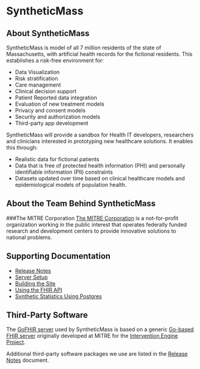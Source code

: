 # SyntheticMass



## About SyntheticMass

SyntheticMass is model of all 7 million residents of the state of Massachusetts, with artificial health records for the fictional residents. This establishes a risk-free environment for:

* Data Visualization
* Risk stratification
* Care management
* Clinical decision support
* Patient Reported data integration
* Evaluation of new treatment models
* Privacy and consent models
* Security and authorization models
* Third-party app development

SyntheticMass will provide a sandbox for Health IT developers, researchers and clinicians interested in prototyping new healthcare solutions. It enables this through:

* Realistic data for fictional patients
* Data that is free of protected health information (PHI) and personally identifiable information (PII) constraints
* Datasets updated over time based on clinical healthcare models and epidemiological models of population health.

## About the Team Behind SyntheticMass
###The MITRE Corporation
[The MITRE Corporation](http://www.mitre.org/) is a not-for-profit organization working in the public interest that operates federally funded research and development centers to provide innovative solutions to national problems.


## Supporting Documentation

* [Release Notes](./RELEASE.md)
* [Server Setup](./setup/README.md)
* [Building the Site](./site/readme.md)
* [Using the FHIR API](./docs/using-fhir.md)
* [Synthetic Statistics Using Postgres](https://github.com/synthetichealth/pgstats)

## Third-Party Software

The [GoFHIR server](https://github.com/synthetichealth/gofhir) used by SyntheticMass is based on a generic [Go-based FHIR server](https://github.com/intervention-engine/fhir) originally developed at MITRE for the [Intervention Engine Project](https://github.com/intervention-engine/ie).

Additional third-party software packages we use are listed in the [Release Notes](./RELEASE.md) document.